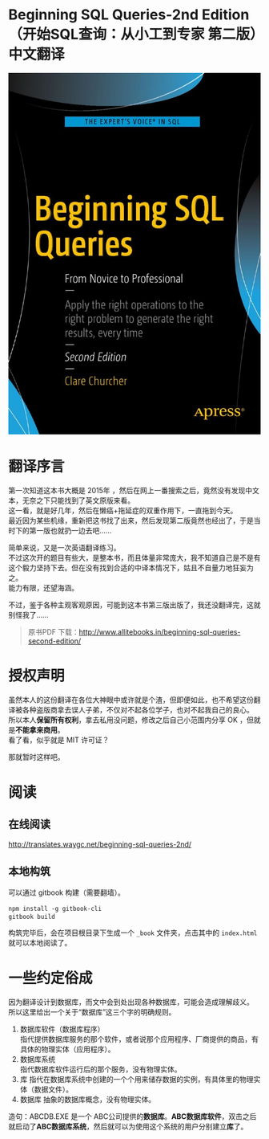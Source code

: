 # Beginning SQL Queries-2nd Edition （开始SQL查询：从小工到专家 第二版）中文翻译


![cover](./img/cover.jpg)


# 翻译序言

第一次知道这本书大概是 2015年 ，然后在网上一番搜索之后，竟然没有发现中文本，无奈之下只能找到了英文原版来看。  
这一看，就是好几年，然后在懒癌+拖延症的双重作用下，一直拖到今天。  
最近因为某些机缘，重新把这书找了出来，然后发现第二版竟然也经出了，于是当时下的第一版也就扔一边去吧……  

简单来说，又是一次英语翻译练习。  
不过这次开的题目有些大，是整本书，而且体量非常庞大，我不知道自己是不是有这个毅力坚持下去。但在没有找到合适的中译本情况下，姑且不自量力地狂妄为之。  
能力有限，还望海涵。

不过，鉴于各种主观客观原因，可能到这本书第三版出版了，我还没翻译完，这就别怪我了……

>原书PDF 下载：http://www.allitebooks.in/beginning-sql-queries-second-edition/

# 授权声明

虽然本人的这份翻译在各位大神眼中或许就是个渣，但即便如此，也不希望这份翻译被各种盗版商拿去误人子弟，不仅对不起各位学子，也对不起我自己的良心。  
所以本人**保留所有权利**，拿去私用没问题，修改之后自己小范围内分享 OK ，但就是**不能拿来商用**。  
看了看，似乎就是 MIT 许可证？

那就暂时这样吧。

# 阅读

## 在线阅读

http://translates.waygc.net/beginning-sql-queries-2nd/

## 本地构筑
可以通过 gitbook 构建（需要翻墙）。
```
npm install -g gitbook-cli
gitbook build
```

构筑完毕后，会在项目根目录下生成一个 `_book` 文件夹，点击其中的 `index.html` 就可以本地阅读了。

# 一些约定俗成

因为翻译设计到数据库，而文中会到处出现各种数据库，可能会造成理解歧义。  
所以这里给出一个关于“数据库”这三个字的明确规则。
1. 数据库软件（数据库程序）  
   指代提供数据库服务的那个软件，或者说那个应用程序、厂商提供的商品，有具体的物理实体（应用程序）。
2. 数据库系统  
   指代数据库软件运行后的那个服务，没有物理实体。
3. 库
   指代在数据库系统中创建的一个个用来储存数据的实例，有具体里的物理实体（数据文件）。
4. 数据库
   抽象的数据库概念，没有物理实体。

造句：ABCDB.EXE 是一个 ABC公司提供的**数据库**。**ABC数据库软件**，双击之后就启动了**ABC数据库系统**，然后就可以为使用这个系统的用户分别建立**库**了。
